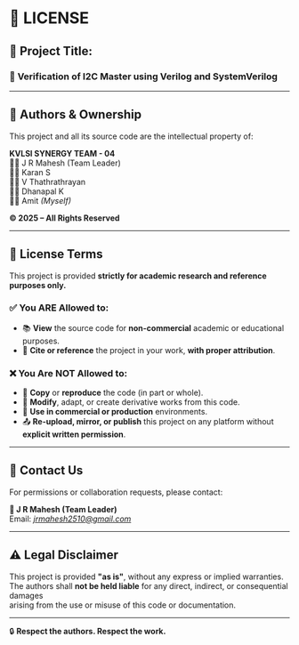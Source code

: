 # 🔐 LICENSE 

## 📛 Project Title:
### 🎯 **Verification of I2C Master using Verilog and SystemVerilog**

---

## 👥 Authors & Ownership

This project and all its source code are the intellectual property of:

**KVLSI SYNERGY TEAM - 04**  
🧑‍💼 J R Mahesh (Team Leader)  
👨‍💻 Karan S  
👨‍💻 V Thathrathrayan  
👨‍🔧 Dhanapal K  
🧑‍🔬 Amit *(Myself)*  

**© 2025 – All Rights Reserved**

---

## 📜 License Terms

This project is provided **strictly for academic research and reference purposes only.**

### ✅ You ARE Allowed to:
- 📚 **View** the source code for **non-commercial** academic or educational purposes.
- 📝 **Cite or reference** the project in your work, **with proper attribution**.

### ❌ You Are **NOT** Allowed to:
- 🚫 **Copy** or **reproduce** the code (in part or whole).
- 🔧 **Modify**, adapt, or create derivative works from this code.
- 💼 **Use in commercial or production** environments.
- 📤 **Re-upload, mirror, or publish** this project on any platform without **explicit written permission**.

---

## 📩 Contact Us

For permissions or collaboration requests, please contact:

**📧 J R Mahesh (Team Leader)**  
Email: *jrmahesh2510@gmail.com*

---

## ⚠️ Legal Disclaimer

This project is provided **"as is"**, without any express or implied warranties.  
The authors shall **not be held liable** for any direct, indirect, or consequential damages  
arising from the use or misuse of this code or documentation.

---

🔒 **Respect the authors. Respect the work.**


